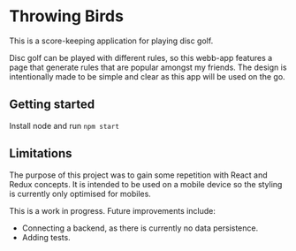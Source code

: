 # Throwing Birds

This is a score-keeping application for playing disc golf.

Disc golf can be played with different rules, so this webb-app features a page that generate rules that are popular amongst my friends. The design is intentionally made to be simple and clear as this app will be used on the go.

## Getting started

Install node and run `npm start`

## Limitations

The purpose of this project was to gain some repetition with React and Redux concepts. It is intended to be used on a mobile device so the styling is currently only optimised for mobiles.

This is a work in progress. Future improvements include:

- Connecting a backend, as there is currently no data persistence.
- Adding tests.
